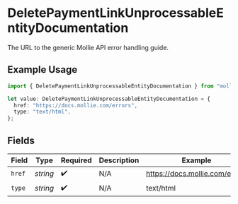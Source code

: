 # DeletePaymentLinkUnprocessableEntityDocumentation

The URL to the generic Mollie API error handling guide.

## Example Usage

```typescript
import { DeletePaymentLinkUnprocessableEntityDocumentation } from "mollie-api-typescript/models/operations";

let value: DeletePaymentLinkUnprocessableEntityDocumentation = {
  href: "https://docs.mollie.com/errors",
  type: "text/html",
};
```

## Fields

| Field                          | Type                           | Required                       | Description                    | Example                        |
| ------------------------------ | ------------------------------ | ------------------------------ | ------------------------------ | ------------------------------ |
| `href`                         | *string*                       | :heavy_check_mark:             | N/A                            | https://docs.mollie.com/errors |
| `type`                         | *string*                       | :heavy_check_mark:             | N/A                            | text/html                      |
